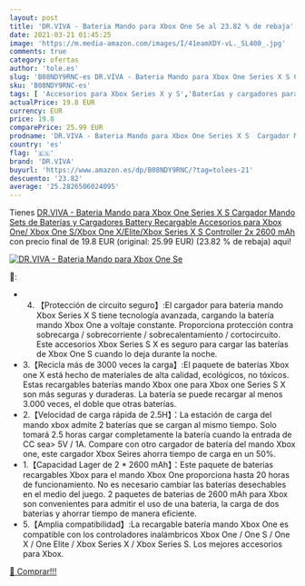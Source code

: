 ```yaml
---
layout: post
title: 'DR.VIVA - Bateria Mando para Xbox One Se al 23.82 % de rebaja'
date: 2021-03-21 01:45:25
image: 'https://m.media-amazon.com/images/I/41eamXDY-vL._SL400_.jpg'
comments: true
category: ofertas
author: 'tole.es'
slug: 'B08NDY9RNC-es DR.VIVA - Bateria Mando para Xbox One Series X S Cargador...'
sku: 'B08NDY9RNC-es'
tags: [ 'Accesorios para Xbox Series X y S','Baterías y cargadores para Xbox Series X y S','Cargadores para Xbox Series X y S','Hardware y juegos para Xbox Series X y S','Videojuegos','dr.viva','xbox', ]
actualPrice: 19.8 EUR
currency: EUR
price: 19.8
comparePrice: 25.99 EUR
prodname: 'DR.VIVA - Bateria Mando para Xbox One Series X S  Cargador Mando Sets de Baterías y Cargadores Battery Recargable Accesorios para Xbox One/ Xbox One S/Xbox One X/Elite/Xbox Series X S Controller  2x 2600 mAh'
country: 'es'
flag: '🇪🇸'
brand: 'DR.VIVA'
buyurl: 'https://www.amazon.es/dp/B08NDY9RNC/?tag=tolees-21'
descuento: '23.82'
average: '25.2826506024095'
---
```


Tienes [DR.VIVA - Bateria Mando para Xbox One Series X S  Cargador Mando Sets de Baterías y Cargadores Battery Recargable Accesorios para Xbox One/ Xbox One S/Xbox One X/Elite/Xbox Series X S Controller  2x 2600 mAh](https://www.amazon.es/dp/B08NDY9RNC/?tag=tolees-21) con precio final de  19.8 EUR (original: 25.99 EUR) (23.82 %  de rebaja) aqui!

[![DR.VIVA - Bateria Mando para Xbox One Se](https://m.media-amazon.com/images/I/41eamXDY-vL._SL400_.jpg)](https://www.amazon.es/dp/B08NDY9RNC/?tag=tolees-21)

🔎:

- 4. 【Protección de circuito seguro】:El cargador para batería mando Xbox Series X S tiene tecnología avanzada, cargando la batería mando Xbox One a voltaje constante. Proporciona protección contra sobrecarga / sobrecorriente / sobrecalentamiento / cortocircuito. Este accesorios Xbox Series S X es seguro para cargar las baterías de Xbox One S cuando lo deja durante la noche.
- 3.【Recicla más de 3000 veces la carga】:El paquete de baterías Xbox one X está hecho de materiales de alta calidad, ecológicos, no tóxicos. Estas recargables baterías mando Xbox one para Xbox one Series S X son más seguras y duraderas. La batería se puede recargar al menos 3.000 veces, el doble que otras baterías.
- 2.【Velocidad de carga rápida de 2.5H】：La estación de carga del mando xbox admite 2 baterías que se cargan al mismo tiempo. Solo tomará 2.5 horas cargar completamente la batería cuando la entrada de CC sea> 5V / 1A. Compare con otro cargador de batería del mando Xbox one, este cargador Xbox Seires ahorra tiempo de carga en un 50%.
- 1.【Capacidad Lager de 2 * 2600 mAh】：Este paquete de baterias recargables Xbox para el mando Xbox One proporciona hasta 20 horas de funcionamiento. No es necesario cambiar las baterías desechables en el medio del juego. 2 paquetes de baterias de 2600 mAh para Xbox son convenientes para admitir el uso de una bateria, la carga de dos baterias y ahorrar tiempo de manera eficiente.
- 5.【Amplia compatibilidad】:La recargable batería mando Xbox One es compatible con los controladores inalámbricos Xbox One / One S / One X / One Elite / Xbox Series X / Xbox Series S. Los mejores accesorios para Xbox.

[🛒 Comprar!!!](https://www.amazon.es/dp/B08NDY9RNC/?tag=tolees-21)
